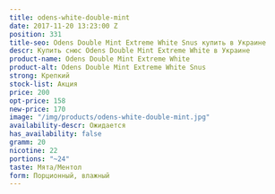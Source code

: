 ```yaml
---
title: odens-white-double-mint
date: 2017-11-20 13:23:00 Z
position: 331
title-seo: Odens Double Mint Extreme White Snus купить в Украине
descr: Купить снюс Odens Double Mint Extreme White в Украине
product-name: Odens Double Mint Extreme White
product-alt: Odens Double Mint Extreme White Snus
strong: Крепкий
stock-list: Акция
price: 200
opt-price: 158
new-price: 170
image: "/img/products/odens-white-double-mint.jpg"
availability-descr: Ожидается
has_availability: false
gramm: 20
nicotine: 22
portions: "~24"
taste: Мята/Ментол
form: Порционный, влажный
---
```


